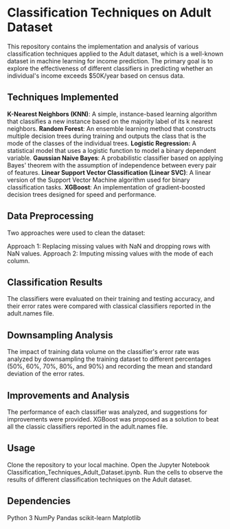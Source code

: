 # Classification Techniques on Adult Dataset

This repository contains the implementation and analysis of various classification techniques applied to the Adult dataset, which is a well-known dataset in machine learning for income prediction. The primary goal is to explore the effectiveness of different classifiers in predicting whether an individual's income exceeds $50K/year based on census data.

## Techniques Implemented
**K-Nearest Neighbors (KNN)**: A simple, instance-based learning algorithm that classifies a new instance based on the majority label of its k nearest neighbors.
**Random Forest**: An ensemble learning method that constructs multiple decision trees during training and outputs the class that is the mode of the classes of the individual trees.
**Logistic Regression:** A statistical model that uses a logistic function to model a binary dependent variable.
**Gaussian Naive Bayes**: A probabilistic classifier based on applying Bayes' theorem with the assumption of independence between every pair of features.
**Linear Support Vector Classification (Linear SVC)**: A linear version of the Support Vector Machine algorithm used for binary classification tasks.
**XGBoost**: An implementation of gradient-boosted decision trees designed for speed and performance.

## Data Preprocessing
Two approaches were used to clean the dataset:

Approach 1: Replacing missing values with NaN and dropping rows with NaN values.
Approach 2: Imputing missing values with the mode of each column.

## Classification Results
The classifiers were evaluated on their training and testing accuracy, and their error rates were compared with classical classifiers reported in the adult.names file.

## Downsampling Analysis
The impact of training data volume on the classifier's error rate was analyzed by downsampling the training dataset to different percentages (50%, 60%, 70%, 80%, and 90%) and recording the mean and standard deviation of the error rates.

## Improvements and Analysis
The performance of each classifier was analyzed, and suggestions for improvements were provided. XGBoost was proposed as a solution to beat all the classic classifiers reported in the adult.names file.

## Usage
Clone the repository to your local machine.
Open the Jupyter Notebook Classification_Techniques_Adult_Dataset.ipynb.
Run the cells to observe the results of different classification techniques on the Adult dataset.

## Dependencies
Python 3
NumPy
Pandas
scikit-learn
Matplotlib
